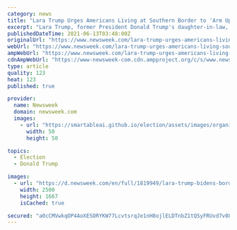 ```yaml
---
category: news
title: "Lara Trump Urges Americans Living at Southern Border to 'Arm Up, Get Guns'"
excerpt: "Lara Trump, former President Donald Trump's daughter-in-law, on Saturday night urged Americans living at the southern border to \"arm up\" and \"get guns\" as she railed against President Joe Biden's immigration policies."
publishedDateTime: 2021-06-13T03:48:00Z
originalUrl: "https://www.newsweek.com/lara-trump-urges-americans-living-southern-border-arm-get-guns-1600116"
webUrl: "https://www.newsweek.com/lara-trump-urges-americans-living-southern-border-arm-get-guns-1600116"
ampWebUrl: "https://www.newsweek.com/lara-trump-urges-americans-living-southern-border-arm-get-guns-1600116?amp=1"
cdnAmpWebUrl: "https://www-newsweek-com.cdn.ampproject.org/c/s/www.newsweek.com/lara-trump-urges-americans-living-southern-border-arm-get-guns-1600116?amp=1"
type: article
quality: 123
heat: 123
published: true

provider:
  name: Newsweek
  domain: newsweek.com
  images:
    - url: "https://smartableai.github.io/election/assets/images/organizations/newsweek.com-50x50.jpg"
      width: 50
      height: 50

topics:
  - Election
  - Donald Trump

images:
  - url: "https://d.newsweek.com/en/full/1819949/lara-trump-bidens-border-crisis.jpg"
    width: 2500
    height: 1667
    isCached: true

secured: "a0cCMVwkqOP4AoXESORYKW77LcvtsrqJe1nH8ojlELDTnbZ1tQSyFRUvd7v08lkDlRaHwBx1S6vZB5OfkchSvfdm3JRR2Qll/vKinwDGWDkBh56R4We0VdXW1eG4YWAsOBuGMwsuu1cxbT7Z8RJeZ2EJlla47SvrJSajWoAq+Xj7p2a0gkiDVvVCq9kcWntIxG4jEDTwCDOfS6RGY0Rfc+maYvYteuARg/ITOW5OQnLmvxwX7748Xi9KttZQBYHeuufmcZbyNLBQdBlvsboRa98ewOVYSF+JEoyPcYQF8nWRef2B58GCa2Ke2UKpI0nZ5iD5+stLVFqLOw3Qa3S2O5vS4xLc3LTHRu6HWlursQE=;oUvx5xJNzT5iOLn3mrFbwg=="
---
```


